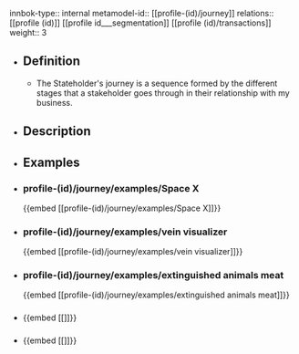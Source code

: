 innbok-type:: internal
metamodel-id:: [[profile-(id)/journey]]
relations:: [[profile (id)]] [[profile id___segmentation]] [[profile (id)/transactions]]
weight:: 3

- ## Definition
  - The Stateholder's journey is a sequence formed by the different stages that a stakeholder goes through in their relationship with my business.
- ## Description
- ## Examples
- ### profile-(id)/journey/examples/Space X
  {{embed [[profile-(id)/journey/examples/Space X]]}}
- ### profile-(id)/journey/examples/vein visualizer
  {{embed [[profile-(id)/journey/examples/vein visualizer]]}}
- ### profile-(id)/journey/examples/extinguished animals meat
  {{embed [[profile-(id)/journey/examples/extinguished animals meat]]}}
- ### 
  {{embed [[]]}}
- ### 
  {{embed [[]]}}


